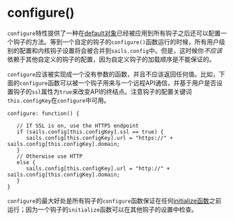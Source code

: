 # configure()
`configure`特性提供了一种在[default对象](http://sailsjs.org/documentation/concepts/extending-sails/Hooks/hookspec/defaults.html)已经被应用到所有钩子之后还可以配置一个钩子的方法。等到一个自定的钩子的`configure()`函数运行的时候，所有用户级别的配置和内核钩子设置将会被合并到`sails.config`中。但是，这时候你*不应该*依赖于其他自定义的钩子的配置，因为自定义钩子的加载顺序是不能保证的。

`configure`应该被实现成一个没有参数的函数，并且不应该返回任何值。比如，下面的`configure`函数可以被一个钩子用来与一个远程API通信，并基于用户是否设置钩子的`ssl`属性为`true`来改变API的终结点。注意钩子的配置关键词`this.configKey`在`configure`中可用。

```
configure: function() {

   // If SSL is on, use the HTTPS endpoint
   if (sails.config[this.configKey].ssl == true) {
      sails.config[this.configKey].url = "https://" + sails.config[this.configKey].domain;
   }
   // Otherwise use HTTP
   else {
      sails.config[this.configKey].url = "http://" + sails.config[this.configKey].domain;
   }
}
```

`configure`的最大好处是所有钩子的`configure`函数保证在任何[initialize函数](http://sailsjs.org/documentation/concepts/extending-sails/Hooks/hookspec/initialize.html)之前运行；因为一个钩子的`initialize`函数可以在其他钩子的设置中检查。


<docmeta name="displayName" value=".configure()">
<docmeta name="stabilityIndex" value="3">
